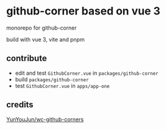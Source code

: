 # github-corner based on vue 3

monorepo for github-corner

build with vue 3, vite and pnpm

## contribute
- edit and test `GithubCorner.vue` in `packages/github-corner`
- build `packages/github-corner`
- test `GithubCorner.vue` in `apps/app-one`

## credits
[YunYouJun/wc-github-corners](https://github.com/YunYouJun/wc-github-corners)
